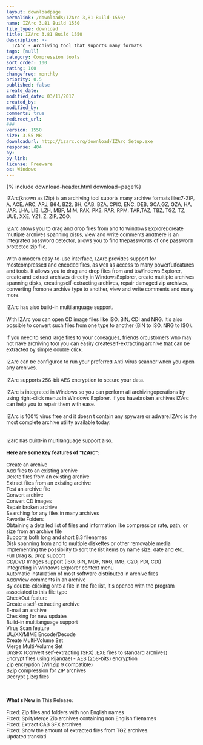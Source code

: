 ```yaml
---
layout: downloadpage
permalink: /downloads/IZArc-3,81-Build-1550/
name: IZArc 3.81 Build 1550
file_type: download
title: IZArc 3.81 Build 1550
description: >-
  IZArc - Archiving tool that suports many formats
tags: [null]
category: Compression tools
sort_order: 100
rating: 100
changefreq: monthly
priority: 0.5
published: false
create_date: 
modified_date: 03/11/2017
created_by: 
modified_by: 
comments: true
redirect_url: 
### 
version: 1550
size: 3.55 MB
downloadurl: http://izarc.org/download/IZArc_Setup.exe
response: 404
by: 
by_link: 
license: Freeware
os: Windows
---
```


{% include download-header.html download=page%}

<p style="fix-download-text !important">
<p><font size="2"><p>IZArc(known as IZip) is an archiving tool suports many archive formats like:7-ZIP, A, ACE, ARC, ARJ, B64, BZ2, BH, CAB, BZA, CPIO, ENC, DEB, GCA,GZ, GZA, HA, JAR, LHA, LIB, LZH, MBF, MIM, PAK, PK3, RAR, RPM, TAR,TAZ, TBZ, TGZ, TZ, UUE, XXE, YZ1, Z, ZIP, ZOO. <br />
<br />
IZArc allows you to drag and drop files from and to Windows Explorer,create multiple archives spanning disks, view and write comments andthere is an integrated password detector, allows you to find thepasswords of one password protected zip file. <br />
<br />
With a modern easy-to-use interface, IZArc provides support for mostcompressed and encoded files, as well as access to many powerfulfeatures and tools. It allows you to drag and drop files from and toWindows Explorer, create and extract archives directly in WindowsExplorer, create multiple archives spanning disks, creatingself-extracting archives, repair damaged zip archives, converting fromone archive type to another, view and write comments and many more. <br />
<br />
IZArc has also build-in multilanguage support. <br />
<br />
With IZArc you can open CD image files like ISO, BIN, CDI and NRG. Itis also possible to convert such files from one type to another (BIN to ISO, NRG to ISO). <br />
<br />
If you need to send large files to your colleagues, friends orcustomers who may not have archiving tool you can easily createself-extracting archive that can be extracted by simple double click. <br />
<br />
IZArc can be configured to run your preferred Anti-Virus scanner when you open any archives. <br />
<br />
IZArc supports 256-bit AES encryption to secure your data. <br />
<br />
IZArc is integrated in Windows so you can perform all archivingoperations by using right-click menus in Windows Explorer. If you havebroken archives IZArc can help you to repair them with ease. <br />
<br />
IZArc is 100% virus free and it doesn t contain any spyware or adware.IZArc is the most complete archive utility available today. <br />
<br />
<br />
IZarc has build-in multilanguage support also.<br />
<br />
<span><strong>Here are some key features of "IZArc":</strong></span><br />
<br />
Create an archive <br />
Add files to an existing archive <br />
Delete files from an existing archive <br />
Extract files from an existing archive <br />
Test an archive file <br />
Convert archive <br />
Convert CD Images <br />
Repair broken archive <br />
Searching for any files in many archives <br />
Favorite Folders <br />
Obtaining a detailed list of files and information like compression rate, path, or size from an archive file <br />
Supports both long and short 8.3 filenames <br />
Disk spanning from and to multiple diskettes or other removable media <br />
Implementing the possibility to sort the list items by name size, date and etc. <br />
Full Drag &amp;. Drop support <br />
CD/DVD Images support (ISO, BIN, MDF, NRG, IMG, C2D, PDI, CDI) <br />
Integrating in Windows Explorer context menu <br />
Automatic installation of most software distributed in archive files <br />
Add/View comments in an archive <br />
By double-clicking onto a file in the file list, it s opened with the program associated to this file type <br />
CheckOut feature <br />
Create a self-extracting archive <br />
E-mail an archive <br />
Checking for new updates <br />
Build-in multilanguage support <br />
Virus Scan feature <br />
UU/XX/MIME Encode/Decode <br />
Create Multi-Volume Set <br />
Merge Multi-Volume Set <br />
UnSFX (Convert self-extracting (SFX) .EXE files to standard archives) <br />
Encrypt files using Rijandael - AES (256-bits) encryption <br />
Zip encryption (WinZip 9 compatible) <br />
BZip compression for ZIP archives <br />
Decrypt (.ize) files</p>
<div class="celltext_big"><br />
<br />
<strong>What s New</strong> in This Release:<br />
<br />
Fixed: Zip files and folders with non English names <br />
Fixed: Split/Merge Zip archives containing non English filenames <br />
Fixed: Extract CAB SFX archives <br />
Fixed: Show the amount of extracted files from TGZ archives. <br />
Updated translati</div></p></p>
